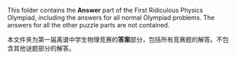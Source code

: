 This folder contains the **Answer** part of the First Ridiculous Physics Olympiad, including the answers for all normal Olympiad problems. The answers for all the other puzzle parts are not contained.

本文件夹为第一届离谱中学生物理竞赛的**答案**部分，包括所有竞赛题的解答。不包含其他谜题部分的解答。
